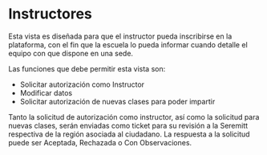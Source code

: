 # Instructores

Esta vista es diseñada para que el instructor pueda inscribirse en la plataforma, con el fin que la escuela lo pueda informar cuando detalle el equipo con que dispone en una sede.

Las funciones que debe permitir esta vista son:

* Solicitar autorización como Instructor
* Modificar datos
* Solicitar autorización de nuevas clases para poder impartir

Tanto la solicitud de autorización como instructor, así como la solicitud para nuevas clases, serán enviadas como ticket para su revisión a la Seremitt respectiva de la región asociada al ciudadano. La respuesta a la solicitud puede ser Aceptada, Rechazada o Con Observaciones. 



